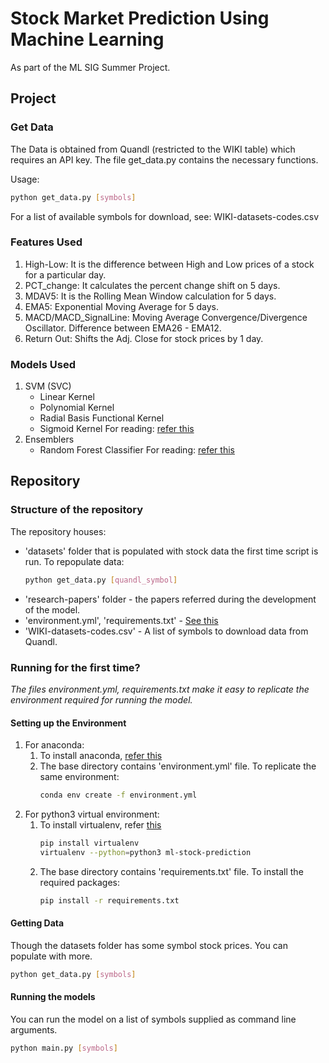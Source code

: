 # Stock Market Prediction Using Machine Learning
As part of the ML SIG Summer Project.

## Project
### Get Data
The Data is obtained from Quandl (restricted to the WIKI table) which requires an API key. The file get_data.py contains the necessary functions.

Usage:
```bash
python get_data.py [symbols]
```
For a list of available symbols for download, see: WIKI-datasets-codes.csv

### Features Used
1. High-Low: It is the difference between High and Low prices of a stock for a particular day.
2. PCT_change: It calculates the percent change shift on 5 days.
3. MDAV5: It is the Rolling Mean Window calculation for 5 days.
4. EMA5: Exponential Moving Average for 5 days.
5. MACD/MACD_SignalLine: Moving Average Convergence/Divergence Oscillator. Difference between EMA26 - EMA12.
6. Return Out: Shifts the Adj. Close for stock prices by 1 day.

### Models Used
1. SVM (SVC)
   * Linear Kernel
   * Polynomial Kernel
   * Radial Basis Functional Kernel
   * Sigmoid Kernel
   For reading: [refer this](http://scikit-learn.org/stable/modules/svm.html)
2. Ensemblers
   * Random Forest Classifier
   For reading: [refer this](http://scikit-learn.org/stable/modules/generated/sklearn.ensemble.RandomForestClassifier.html)

## Repository
### Structure of the repository
The repository houses:
* 'datasets' folder that is populated with stock data the first time script is run. To repopulate data:
  ```bash
  python get_data.py [quandl_symbol]
  ```
* 'research-papers' folder - the papers referred during the development of the model.
* 'environment.yml', 'requirements.txt' - [See this](#Setting-up-the-Environment) 
* 'WIKI-datasets-codes.csv' - A list of symbols to download data from Quandl.

### Running for the first time?
*The files environment.yml, requirements.txt make it easy to replicate the environment required for running the model.*
#### Setting up the Environment
1. For anaconda:<br>
   1. To install anaconda, [refer this](https://conda.io/docs/user-guide/install/index.html)<br>
   2. The base directory contains 'environment.yml' file. To replicate the same environment:
      ```bash
      conda env create -f environment.yml
      ```
2. For python3 virtual environment:<br>
   1. To install virtualenv, refer [this](https://www.digitalocean.com/community/tutorials/common-python-tools-using-virtualenv-installing-with-pip-and-managing-packages#a-thorough-virtualenv-how-to)
      ```bash
      pip install virtualenv
      virtualenv --python=python3 ml-stock-prediction
      ```
   2. The base directory contains 'requirements.txt' file. To install the required packages:
      ```bash
      pip install -r requirements.txt
      ```

#### Getting Data
Though the datasets folder has some symbol stock prices. You can populate with more.
```bash
python get_data.py [symbols]
```

#### Running the models
You can run the model on a list of symbols supplied as command line arguments.
```bash
python main.py [symbols]
```

